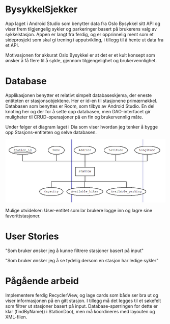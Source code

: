 # BysykkelSjekker
App laget i Android Studio som benytter data fra Oslo Bysykkel sitt API og viser frem tilgjengelig sykler og parkeringer basert på brukerens valg av sykkelstasjon. 
Appen er langt fra ferdig, og er opprinnelig ment som et sideprosjekt som skal gi trening i apputvikling, i tillegg til å hente ut data fra et API. 

Motivasjonen for akkurat Oslo Bysykkel er at det er et kult konsept som ønsker å få flere til å sykle, gjennom tilgjengelighet og brukervennlighet. 

# Database
Applikasjonen benytter et relativt simpelt databaseskjema, der eneste entiteten er stasjonsobjektene. Her er id-en til stasjonene primærnøkkel. Databasen som benyttes er Room, som tilbys av Android Studio. En del knoting her og der for å sette opp databasen, men DAO-interfacet gir muligheter til CRUD-operasjoner på en fin og brukervennlig måte. 

Under følger et diagram laget i Dia som viser hvordan jeg tenker å bygge opp Stasjons-entiteten og selve databasen.

![Databasen](https://github.com/ahmeds99/BysykkelSjekker/blob/master/app/db_documentation/database_img.PNG)

Mulige utvidelser: User-entitet som lar brukere logge inn og lagre sine favorittstasjoner.

# User Stories
"Som bruker ønsker jeg å kunne filtrere stasjoner basert på input"

"Som bruker ønsker jeg å se tydelig dersom en stasjon har ledige sykler"

# Pågående arbeid
Implementere ferdig RecyclerView, og lage cards som både ser bra ut og viser informasjonen på en gitt stasjon. I tillegg må det legges til et søkefelt som filtrer ut stasjoner basert på input. Database-spørringen for dette er klar (findByName() i StationDao), men må koordineres med layouten og XML-filen. 
